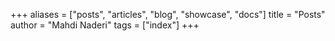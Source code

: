 +++
aliases = ["posts", "articles", "blog", "showcase", "docs"]
title = "Posts"
author = "Mahdi Naderi"
tags = ["index"]
+++
